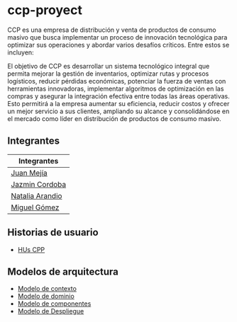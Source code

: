 # ccp-proyect
CCP es una empresa de distribución y venta de productos de consumo masivo que busca implementar un proceso de innovación
tecnológica para optimizar sus operaciones y abordar varios desafíos críticos. Entre estos se incluyen:

El objetivo de CCP es desarrollar un sistema tecnológico integral que permita mejorar la gestión de inventarios, optimizar rutas y
procesos logísticos, reducir pérdidas económicas, potenciar la fuerza de ventas con herramientas innovadoras, implementar algoritmos
de optimización en las compras y asegurar la integración efectiva entre todas las áreas operativas. Esto permitirá a la empresa aumentar
su eficiencia, reducir costos y ofrecer un mejor servicio a sus clientes, ampliando su alcance y consolidándose en el mercado como líder
en distribución de productos de consumo masivo.

## Integrantes

| Integrantes                             |
|-----------------------------------------|
| [Juan Mejía](https://github.com/JUANES545)|
| [Jazmin Cordoba](https://github.com/JazminCorAndes)|
| [Natalia Arandio](https://github.com/nataliaarandio)|
| [Miguel Gómez](https://github.com/Migue765)|

## Historias de usuario
- [HUs CPP](https://github.com/users/Migue765/projects/1)

## Modelos de arquitectura

- [Modelo de contexto](https://github.com/Migue765/ccp-proyect/wiki/Modelo-de-contexto)
- [Modelo de dominio](https://github.com/Migue765/ccp-proyect/wiki/Modelo-de-dominio)
- [Modelo de componentes](https://github.com/Migue765/ccp-proyect/wiki/Modelo-de-componentes)
- [Modelo de Despliegue](https://github.com/Migue765/ccp-proyect/wiki/Modelo-de-despligue)
